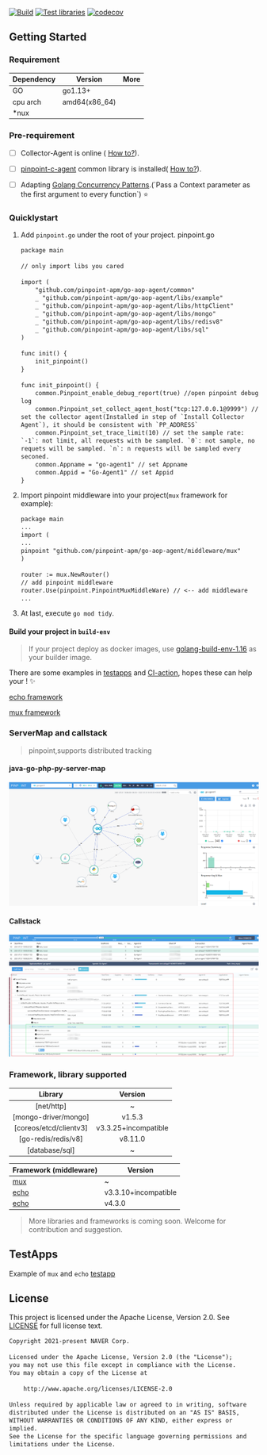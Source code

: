 [![Build](https://github.com/pinpoint-apm/go-aop-agent/actions/workflows/main.yml/badge.svg)](https://github.com/pinpoint-apm/go-aop-agent/actions/workflows/main.yml) [![Test libraries](https://github.com/pinpoint-apm/go-aop-agent/actions/workflows/libraries-test.yml/badge.svg)](https://github.com/pinpoint-apm/go-aop-agent/actions/workflows/libraries-test.yml) [![codecov](https://codecov.io/gh/pinpoint-apm/go-aop-agent/branch/master/graph/badge.svg?token=zeOfossRWq)](https://codecov.io/gh/pinpoint-apm/go-aop-agent)
## Getting Started

### Requirement

Dependency|Version| More
---|----|----
GO | go1.13+ | 
cpu arch | amd64(x86_64)|
*nux| | 

### Pre-requirement

- [ ] Collector-Agent is online ( [How to?](https://github.com/pinpoint-apm/pinpoint-c-agent/tree/master/DOC/collector-agent#install-collector-agent)).
- [ ] [pinpoint-c-agent](https://github.com/pinpoint-apm/pinpoint-c-agent) common library is installed( [How to?](https://github.com/pinpoint-apm/pinpoint-c-agent/tree/master/DOC/common#install-pinpoint_common)).
- [ ] Adapting [Golang Concurrency Patterns](https://blog.golang.org/context#TOC_4.).(`Pass a Context parameter as the first argument to every function`) ⭐


### Quicklystart

1. Add `pinpoint.go` under the root of your project.
    pinpoint.go
    ```
    package main
    
    // only import libs you cared
    
    import (
        "github.com/pinpoint-apm/go-aop-agent/common"
        _ "github.com/pinpoint-apm/go-aop-agent/libs/example"
        _ "github.com/pinpoint-apm/go-aop-agent/libs/httpClient"
        _ "github.com/pinpoint-apm/go-aop-agent/libs/mongo"
        _ "github.com/pinpoint-apm/go-aop-agent/libs/redisv8"
        _ "github.com/pinpoint-apm/go-aop-agent/libs/sql"
    )
    
    func init() {
        init_pinpoint()
    }
    
    func init_pinpoint() {
        common.Pinpoint_enable_debug_report(true) //open pinpoint debug log
        common.Pinpoint_set_collect_agent_host("tcp:127.0.0.1@9999") // set the collector agent(Installed in step of `Install Collector Agent`), it should be consistent with `PP_ADDRESS`
        common.Pinpoint_set_trace_limit(10) // set the sample rate: `-1`: not limit, all requests with be sampled. `0`: not sample, no requets will be sampled. `n`: n requests will be sampled every seconed.
        common.Appname = "go-agent1" // set Appname
        common.Appid = "Go-Agent1" // set Appid
    }

    ```
2. Import pinpoint middleware into your project(`mux` framework for example):
    ```
    package main
    ...
    import (
    ...
	pinpoint "github.com/pinpoint-apm/go-aop-agent/middleware/mux"
    )

    router := mux.NewRouter()
	// add pinpoint middleware
	router.Use(pinpoint.PinpointMuxMiddleWare) // <-- add middleware
    ...
    ```

3. At last, execute `go mod tidy`.
   
#### Build your project in `build-env`

> If your project deploy as docker images, use [golang-build-env-1.16](https://github.com/pinpoint-apm/pinpoint-c-agent/pkgs/container/pinpoint-c-agent%2Fgolang-build-env-1.16) as your builder image.

There are some examples in [testapps](https://github.com/pinpoint-apm/go-aop-agent/tree/master/testapps) and [CI-action](https://github.com/pinpoint-apm/go-aop-agent/blob/master/.github/workflows/main.yml), hopes these can help your ! ✨

[echo framework](https://github.com/pinpoint-apm/go-aop-agent/tree/master/testapps/echo)

[mux framework](https://github.com/pinpoint-apm/go-aop-agent/tree/master/testapps/mux)

### ServerMap and callstack 

> pinpoint,supports distributed tracking

#### java-go-php-py-server-map

![java-go-php-py-server-map](images/severmap.png)

#### Callstack

![Callstack](images/callstack.png)

### Framework, library supported

Library | Version
:---: | :---:
[net/http] | ~
 [mongo-driver/mongo]| v1.5.3
 [coreos/etcd/clientv3] |v3.3.25+incompatible
 [go-redis/redis/v8]| v8.11.0
 [database/sql]| ~

Framework (middleware)| Version
---|-----
[mux](https://github.com/gorilla/mux) | ~
[echo](https://github.com/labstack/echo)| v3.3.10+incompatible
[echo](https://github.com/labstack/echo)| v4.3.0


> More libraries and frameworks is coming soon. Welcome for contribution and suggestion. 

## TestApps

Example of `mux` and `echo` [testapp](./testapps)

## License
This project is licensed under the Apache License, Version 2.0.
See [LICENSE](LICENSE) for full license text.

```
Copyright 2021-present NAVER Corp.

Licensed under the Apache License, Version 2.0 (the "License");
you may not use this file except in compliance with the License.
You may obtain a copy of the License at

    http://www.apache.org/licenses/LICENSE-2.0

Unless required by applicable law or agreed to in writing, software
distributed under the License is distributed on an "AS IS" BASIS,
WITHOUT WARRANTIES OR CONDITIONS OF ANY KIND, either express or implied.
See the License for the specific language governing permissions and
limitations under the License.

```
